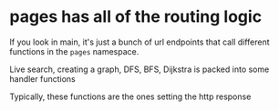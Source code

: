 # pages has all of the routing logic

If you look in main, it's just a bunch of url endpoints that call different functions in the `pages` namespace.


Live search, creating a graph, DFS, BFS, Dijkstra is packed into some handler functions


Typically, these functions are the ones setting the http response
